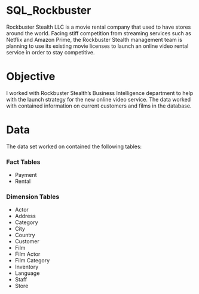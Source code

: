 # SQL_Rockbuster
Rockbuster Stealth LLC is a movie rental company that used to have stores around the world. Facing stiff competition from streaming services such as Netflix and Amazon Prime, the Rockbuster Stealth management team is planning to use its existing movie licenses to launch an online video rental service in order to stay competitive. 

# Objective
I worked with Rockbuster Stealth’s Business Intelligence department to help with the launch strategy for the new online video service. The data worked with contained information on current customers and films in the database. 

# Data
The data set worked on contained the following tables:

### Fact Tables
* Payment
* Rental
### Dimension Tables
* Actor
* Address
* Category
* City
* Country
* Customer
* Film
* Film Actor
* Film Category
* Inventory
* Language
* Staff
* Store

